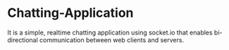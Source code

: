 # Chatting-Application
It is a simple, realtime chatting application using  socket.io that  enables bi-directional communication between web clients and servers.
